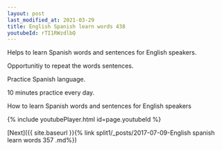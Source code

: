 ```yaml
---
layout: post
last_modified_at: 2021-03-29
title: English Spanish learn words 438 
youtubeId: rTI1RWzdlbQ
---
```

 
 
Helps to learn Spanish words and sentences for English speakers.

Opportunitiy to repeat the words sentences. 

Practice Spanish language. 
 
10 minutes practice every day. 
 
How to learn Spanish words and sentences for English speakers 
 
{% include youtubePlayer.html id=page.youtubeId %}
 
 
[Next]({{ site.baseurl }}{% link  split1/_posts/2017-07-09-English spanish learn words 357 .md%})
 
